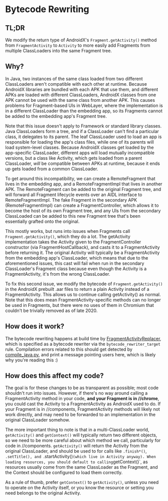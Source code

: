 # Bytecode Rewriting

## TL;DR

We modify the return type of AndroidX's `Fragment.getActivity()` method from `FragmentActivity`
to `Activity` to more easily add Fragments from multiple ClassLoaders into the same Fragment tree.

## Why?

In Java, two instances of the same class loaded from two different ClassLoaders aren't compatible
with each other at runtime. Because AndroidX libraries are bundled with each APK that use them, and
different APKs are loaded with different ClassLoaders, AndroidX classes from one APK cannot be used
with the same class from another APK. This causes problems for Fragment-based UIs in WebLayer, where
the implementation is in a different ClassLoader than the embedding app, so its Fragments cannot be
added to the embedding app's Fragment tree.

Note that this issue doesn't apply to Framework or standard library classes. Java ClassLoaders form
a tree, and if a ClassLoader can't find a particular class, it delegates to its parent.
The leaf ClassLoader used to load an app is responsible for loading the app's class files, while one
of its parents will load system-level classes. Because AndroidX classes get loaded by the
app-specific ClassLoader, different apps will load mutually incompatible versions, but a class like
Activity, which gets loaded from a parent ClassLoader, *will* be compatible between APKs at runtime,
because it ends up gets loaded from a common ClassLoader.

To get around this incompatibility, we can create a RemoteFragment that lives in the embedding app,
and a RemoteFragmentImpl that lives in another APK. The RemoteFragment can be added to the original
Fragment tree, and will forward all Fragment lifecycle events over an AIDL interface to
RemoteFragmentImpl. The fake Fragment in the secondary APK (RemoteFragmentImpl) can create a
FragmentController, which allows it to become the host of its own Fragment tree, and any UIs from
the secondary ClassLoaded can be added to this new Fragment tree that's been essentially grafted
onto the original.

This mostly works, but runs into issues when Fragments call `Fragment.getActivity()`, which they do
a lot. The getActivity implementation takes the Activity given to the FragmentController constructor
(via FragmentHostCallback), and casts it to a FragmentActivity before returning it. The original
Activity will typically be a FragmentActivity from the embedding app's ClassLoader, which means that
due to the aforementioned issues, this cast will fail when run in the secondary ClassLoader's
Fragment class because even though the Activity is a FragmentActivity, it's from the wrong
ClassLoader.

To fix this second issue, we modify the bytecode of `Fragment.getActivity()` in the AndroidX
prebuilt .aar files to return a plain Activity instead of a FragmentActivity. This allows us to
continue calling getActivity() as normal. Note that this does mean FragmentActivity-specific methods
can no longer be used in Fragments, but there were no uses of them in Chromium that couldn't be
trivially removed as of late 2020.

## How does it work?

The bytecode rewriting happens at build time by
[FragmentActivityReplacer](https://source.chromium.org/chromium/chromium/src/+/master:build/android/bytecode/java/org/chromium/bytecode/FragmentActivityReplacer.java),
which is specified as a bytecode rewriter via the `bytecode_rewriter_target` rule.  Compilation errors
related to this should get detected by
[compile_java.py](https://source.chromium.org/chromium/chromium/src/+/master:build/android/gyp/compile_java.py),
and print a message pointing users here, which is likely why you're reading this :)

## How does this affect my code?

The goal is for these changes to be as transparent as possible; most code shouldn't run into issues.
However, if there's no way around calling a FragmentActivity method in your code, **and your
Fragment is in //chrome**, you could cast the Activity to a FragmentActivity as AndroidX used to do.
If your Fragment is in //components, FragmentActivity methods will likely not work directly, and may
need to be forwarded to an implementation in the original ClassLoader somehow.

The more important thing to note is that in a multi-ClassLoader world, `getActivity()` and
`getContext()` will typically return two different objects, so we need to be more careful about which
method we call, particularly for code in //components. `getActivity()` will return the Activity from
the original ClassLoader, and should be used to for calls like `.finish*()`, `.setTitle(), and
`.startActivity()` (which live in Activity anyway). When loading resources, you should default to
calling `getContext()`, as resources usually come from the same ClassLoader as the Fragment, and the
Context should be configured to load them correctly.

As a rule of thumb, prefer `getContext()` to `getActivity()`, unless you need to operate on the
Activity itself, or you know the resource or setting you need belongs to the original Activity.
